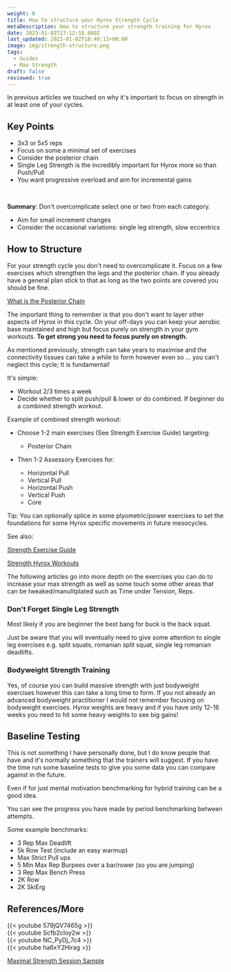 ```yaml
---
weight: 0
title: How to structure your Hyrox Strength Cycle
metaDescription: How to structure your strength training for Hyrox
date: 2023-01-02T17:12:18.680Z
last_updated: 2023-01-02T18:40:13+00:00
image: img/strength-structure.png
tags:
  - Guides
  - Max Strength
draft: false
reviewed: true
---
```

In previous articles we touched on why it's important to focus on strength in at least one of your cycles.

## Key Points

* 3x3 or 5x5 reps
* Focus on some a minimal set of exercises
* Consider the posterior chain
* Single Leg Strength is the incredibly important for Hyrox more so than Push/Pull
* You want progressive overload and aim for incremental gains

<br />

**Summary**: Don't overcomplicate select one or two from each category.

* Aim for small increment changes 
* Consider the occasional variations: single leg strength, slow eccentrics 

## How to Structure

For your strength cycle you don't need to overcomplicate it. Focus on a few exercises which strengthen the legs and the posterior chain. If you already have a general plan stick to that as long as the two points are covered you should be fine.

[What is the Posterior Chain](https://www.compromisedrunning.com/post/what-is-the-posterior-chain/)

The important thing to remember is that you don't want to layer other aspects of Hyrox in this cycle. On your off-days you can keep your aerobic base maintained and high but focus purely on strength in your gym workouts. **To get strong you need to focus purely on strength.**

As mentioned previously, strength can take years to maximise and the connectivity tissues can take a while to form however even so ... you can't neglect this cycle; It is fundamental!

It's simple:

* Workout 2/3 times a week
* Decide whether to split push/pull & lower or do combined. If beginner do a combined strength workout.

Example of combined strength workout:

* Choose 1-2 main exercises (See Strength Exercise Guide) targeting:
  * Posterior Chain 

* Then 1-2 Assessory Exercises for:
  * Horizontal Pull
  * Vertical Pull
  * Horizontal Push
  * Vertical Push      
  * Core

Tip: You can optionally splice in some plyometric/power exercises to set the foundations for some Hyrox specific movements in future mesocycles.

See also:

[Strength Exercise Guide](https://www.compromisedrunning.com/post/strength-guide/)


[Strength Hyrox Workouts](https://www.compromisedrunning.com/post/hyrox-strength-workouts/)

The following articles go into more depth on the exercises you can do to increase your max strength as well as some touch some other areas that can be tweaked/manulitplated such as Time under Tension, Reps.



### Don't Forget  Single Leg Strength

Most likely if you are beginner the best bang for buck is the back squat.

Just be aware that you will eventually need to give some attention to single leg exercises e.g. split squats, romanian split squat, single leg romanian deadlifts.

### Bodyweight Strength Training

Yes, of course you can build massive strength with just bodyweight exercises however this can take a long time to form. If you not already an advanced bodyweight practitioner I would not remember focusing on bodyweight exercises. Hyrox weights are heavy and if you have only 12-16 weeks you need to hit some heavy weights to see big gains!

## Baseline Testing

This is not something I have personally done, but I do know people that have and it's normally something that the trainers will suggest. If you have the time run some baseline tests to give you some data you can compare against in the future.

Even if for just mental motivation benchmarking for hybrid training can be a good idea. 

You can see the progress you have made by period benchmarking between attempts.

Some example benchmarks:

* 3 Rep Max Deadlift
* 5k Row Test (include an easy warmup)
* Max Strict Pull ups
* 5 Min Max Rep Burpees over a bar/rower (so you are jumping)
* 3 Rep Max Bench Press
* 2K Row
* 2K SkiErg

## References/More

<div class="img-m">{{< youtube 579jQV7465g >}}</div>

<div class="img-m">{{< youtube Scfb2cloy2w >}}</div>

<div class="img-m">{{< youtube NC_PyDj_7c4 >}}</div>

<div class="img-m">{{< youtube ha6xY2Hirag >}}</div>

[Maximal Strength Session Sample](https://atomic-athlete.com/maximal-strength-session-sample/)